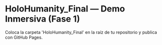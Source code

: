 # HoloHumanity_Final — Demo Inmersiva (Fase 1)

Coloca la carpeta 'HoloHumanity_Final' en la raíz de tu repositorio y publica con GitHub Pages.
